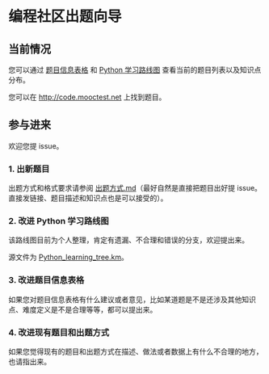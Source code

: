# 编程社区出题向导

## 当前情况

您可以通过 [题目信息表格](ProblemInfo/probleminfo.csv) 和 [Python 学习路线图](www.iselab.cn/fds/#/resources) 查看当前的题目列表以及知识点分布。

您可以在 http://code.mooctest.net 上找到题目。

## 参与进来

欢迎您提 issue。

### 1. 出新题目

出题方式和格式要求请参阅 [出题方式.md](%E5%87%BA%E9%A2%98%E6%96%B9%E5%BC%8F.md)（最好自然是直接把题目出好提 issue。直接发链接、题目描述和知识点也是可以接受的）。

### 2. 改进 Python 学习路线图

该路线图目前为个人整理，肯定有遗漏、不合理和错误的分支，欢迎提出来。

源文件为 [Python_learning_tree.km](python_learning_tree.km)。

### 3. 改进题目信息表格

如果您对题目信息表格有什么建议或者意见，比如某道题是不是还涉及其他知识点、难度定义是不是合理等等，都可以提出来。

### 4. 改进现有题目和出题方式

如果您觉得现有的题目和出题方式在描述、做法或者数据上有什么不合理的地方，也请指出来。